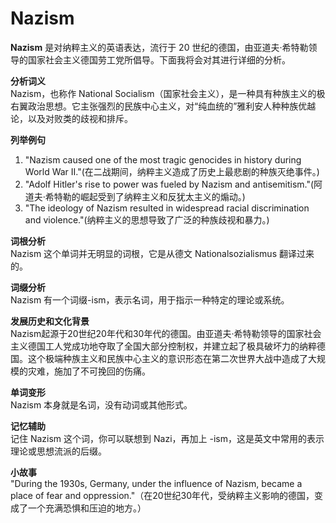# Nazism

**Nazism** 是对纳粹主义的英语表达，流行于 20 世纪的德国，由亚道夫·希特勒领导的国家社会主义德国劳工党所倡导。下面我将会对其进行详细的分析。

  

**分析词义**  
Nazism，也称作 National Socialism（国家社会主义），是一种具有种族主义的极右翼政治思想。它主张强烈的民族中心主义，对“纯血统的”雅利安人种种族优越论，以及对败类的歧视和排斥。

  

**列举例句**

  

1.  "Nazism caused one of the most tragic genocides in history during World War II."(在二战期间，纳粹主义造成了历史上最悲剧的种族灭绝事件。)
2.  "Adolf Hitler's rise to power was fueled by Nazism and antisemitism."(阿道夫·希特勒的崛起受到了纳粹主义和反犹太主义的煽动。)
3.  "The ideology of Nazism resulted in widespread racial discrimination and violence."(纳粹主义的思想导致了广泛的种族歧视和暴力。)

  

**词根分析**  
Nazism 这个单词并无明显的词根，它是从德文 Nationalsozialismus 翻译过来的。

  

**词缀分析**  
Nazism 有一个词缀-ism，表示名词，用于指示一种特定的理论或系统。

  

**发展历史和文化背景**  
Nazism起源于20世纪20年代和30年代的德国。由亚道夫·希特勒领导的国家社会主义德国工人党成功地夺取了全国大部分控制权，并建立起了极具破坏力的纳粹德国。这个极端种族主义和民族中心主义的意识形态在第二次世界大战中造成了大规模的灾难，施加了不可挽回的伤痛。

  

**单词变形**  
Nazism 本身就是名词，没有动词或其他形式。

  

**记忆辅助**  
记住 Nazism 这个词，你可以联想到 Nazi，再加上 -ism，这是英文中常用的表示理论或思想流派的后缀。

  

**小故事**  
"During the 1930s, Germany, under the influence of Nazism, became a place of fear and oppression."（在20世纪30年代，受纳粹主义影响的德国，变成了一个充满恐惧和压迫的地方。）
